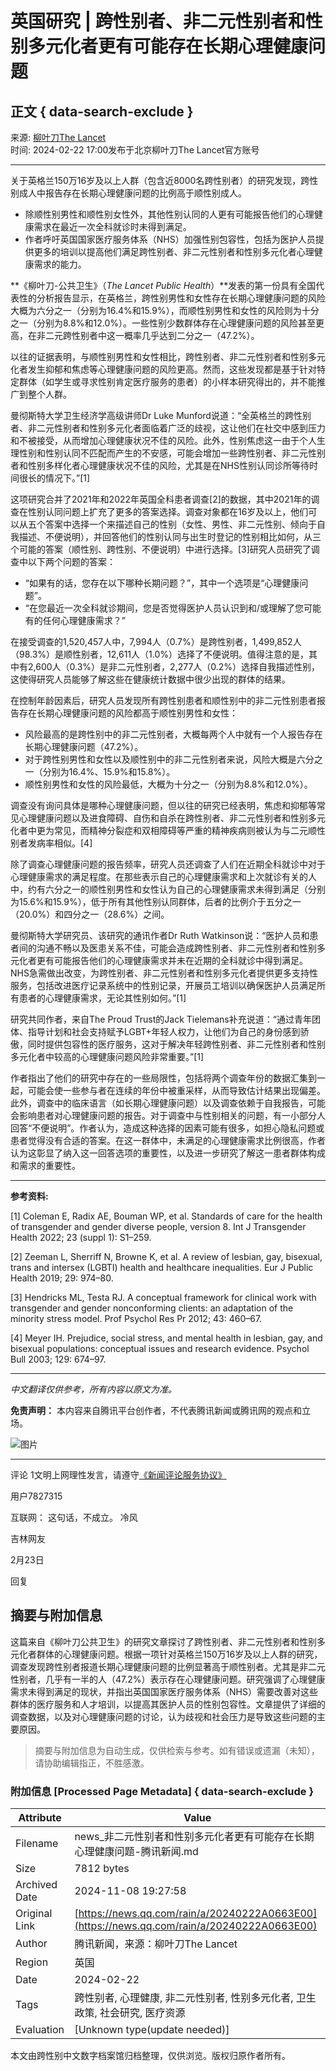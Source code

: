 # 英国研究 | 跨性别者、非二元性别者和性别多元化者更有可能存在长期心理健康问题

## 正文 { data-search-exclude }


来源: [柳叶刀The Lancet](https://news.qq.com/omn/author/8QMd33tb6YwUvDvc)  
时间: 2024-02-22 17:00发布于北京柳叶刀The Lancet官方账号

---

关于英格兰150万16岁及以上人群（包含近8000名跨性别者）的研究发现，跨性别成人中报告存在长期心理健康问题的比例高于顺性别成人。

- 除顺性别男性和顺性别女性外，其他性别认同的人更有可能报告他们的心理健康需求在最近一次全科就诊时未得到满足。
- 作者呼吁英国国家医疗服务体系（NHS）加强性别包容性，包括为医护人员提供更多的培训以提高他们满足跨性别者、非二元性别者和性别多元化者心理健康需求的能力。

**《柳叶刀-公共卫生》（_The Lancet Public Health_）**发表的第一份具有全国代表性的分析报告显示，在英格兰，跨性别男性和女性存在长期心理健康问题的风险大概为六分之一（分别为16.4%和15.9%），而顺性别男性和女性的风险则为十分之一（分别为8.8%和12.0%）。一些性别少数群体存在心理健康问题的风险甚至更高，在非二元跨性别者中这一概率几乎达到二分之一（47.2%）。

以往的证据表明，与顺性别男性和女性相比，跨性别者、非二元性别者和性别多元化者发生抑郁和焦虑等心理健康问题的风险更高。然而，这些发现都是基于针对特定群体（如学生或寻求性别肯定医疗服务的患者）的小样本研究得出的，并不能推广到整个人群。

曼彻斯特大学卫生经济学高级讲师Dr Luke Munford说道：“全英格兰的跨性别者、非二元性别者和性别多元化者面临着广泛的歧视，这让他们在社交中感到压力和不被接受，从而增加心理健康状况不佳的风险。此外，性别焦虑这一由于个人生理性别和性别认同不匹配而产生的不安感，可能会增加一些跨性别者、非二元性别者和性别多样化者心理健康状况不佳的风险，尤其是在NHS性别认同诊所等待时间很长的情况下。”\[1\]

这项研究合并了2021年和2022年英国全科患者调查\[2\]的数据，其中2021年的调查在性别认同问题上扩充了更多的答案选择。调查对象都在16岁及以上，他们可以从五个答案中选择一个来描述自己的性别（女性、男性、非二元性别、倾向于自我描述、不便说明），并回答他们的性别认同与出生时登记的性别相比如何，从三个可能的答案（顺性别、跨性别、不便说明）中进行选择。\[3\]研究人员研究了调查中以下两个问题的答案：

- “如果有的话，您存在以下哪种长期问题？”，其中一个选项是“心理健康问题”。
- “在您最近一次全科就诊期间，您是否觉得医护人员认识到和/或理解了您可能有的任何心理健康需求？”

在接受调查的1,520,457人中，7,994人（0.7%）是跨性别者，1,499,852人（98.3%）是顺性别者，12,611人（1.0%）选择了不便说明。值得注意的是，其中有2,600人（0.3%）是非二元性别者，2,277人（0.2%）选择自我描述性别，这使得研究人员能够了解这些在健康统计数据中很少出现的群体的结果。

在控制年龄因素后，研究人员发现所有跨性别患者和顺性别中的非二元性别患者报告存在长期心理健康问题的风险都高于顺性别男性和女性：

- 风险最高的是跨性别中的非二元性别者，大概每两个人中就有一个人报告存在长期心理健康问题（47.2%）。
- 对于跨性别男性和女性以及顺性别中的非二元性别者来说，风险大概是六分之一（分别为16.4%、15.9%和15.8%）。
- 顺性别男性和女性的风险最低，大概为十分之一（分别为8.8%和12.0%）。

调查没有询问具体是哪种心理健康问题，但以往的研究已经表明，焦虑和抑郁等常见心理健康问题以及进食障碍、自伤和自杀在跨性别者、非二元性别者和性别多元化者中更为常见，而精神分裂症和双相障碍等严重的精神疾病则被认为与二元顺性别者发病率相似。\[4\]

除了调查心理健康问题的报告频率，研究人员还调查了人们在近期全科就诊中对于心理健康需求的满足程度。在那些表示自己的心理健康需求和上次就诊有关的人中，约有六分之一的顺性别男性和女性认为自己的心理健康需求未得到满足（分别为15.6%和15.9%），低于所有其他性别认同群体，后者的比例介于五分之一（20.0%）和四分之一（28.6%）之间。

曼彻斯特大学研究员、该研究的通讯作者Dr Ruth Watkinson说：“医护人员和患者间的沟通不畅以及医患关系不佳，可能会造成跨性别者、非二元性别者和性别多元化者更有可能报告他们的心理健康需求并未在近期的全科就诊中得到满足。NHS急需做出改变，为跨性别者、非二元性别者和性别多元化者提供更多支持性服务，包括改进医疗记录系统中的性别记录，开展员工培训以确保医护人员满足所有患者的心理健康需求，无论其性别如何。”\[1\]

研究共同作者，来自The Proud Trust的Jack Tielemans补充说道：“通过青年团体、指导计划和社会支持赋予LGBT+年轻人权力，让他们为自己的身份感到骄傲，同时提供包容性的医疗服务，这对于解决年轻跨性别者、非二元性别者和性别多元化者中较高的心理健康问题风险非常重要。”\[1\]

作者指出了他们的研究中存在的一些局限性，包括将两个调查年份的数据汇集到一起，可能会使一些参与者在连续的年份中被重采样，从而导致估计结果出现偏差。此外，调查中的临床语言（如长期心理健康问题）以及调查依赖于自我报告，可能会影响患者对心理健康问题的报告。对于调查中与性别相关的问题，有一小部分人回答“不便说明”。作者认为，造成这种选择的因素可能有很多，如担心隐私问题或患者觉得没有合适的答案。在这一群体中，未满足的心理健康需求比例很高，作者认为这彰显了纳入这一回答选项的重要性，以及进一步研究了解这一患者群体构成和需求的重要性。

---

**参考资料:**

\[1\] Coleman E, Radix AE, Bouman WP, et al. Standards of care for the health of transgender and gender diverse people, version 8. Int J Transgender Health 2022; 23 (suppl 1): S1–259.

\[2\] Zeeman L, Sherriff N, Browne K, et al. A review of lesbian, gay, bisexual, trans and intersex (LGBTI) health and healthcare inequalities. Eur J Public Health 2019; 29: 974–80.

\[3\] Hendricks ML, Testa RJ. A conceptual framework for clinical work with transgender and gender nonconforming clients: an adaptation of the minority stress model. Prof Psychol Res Pr 2012; 43: 460–67.

\[4\] Meyer IH. Prejudice, social stress, and mental health in lesbian, gay, and bisexual populations: conceptual issues and research evidence. Psychol Bull 2003; 129: 674–97.

---

_中文翻译仅供参考，所有内容以原文为准。_

**免责声明：** 本内容来自腾讯平台创作者，不代表腾讯新闻或腾讯网的观点和立场。

![图片](https://inews.gtimg.com/newsapp_bt/0/1012205723968_6694/0)

---

评论 1文明上网理性发言，请遵守[《新闻评论服务协议》](https://new.qq.com/static/coralinfo.htm)

用户7827315

互联网： 这句话，不成立。 冷风

吉林网友

2月23日

回复
<!-- tcd_original_link https://news.qq.com/rain/a/20240222A0663E00 -->
## 摘要与附加信息

<!-- tcd_abstract -->
这篇来自《柳叶刀公共卫生》的研究文章探讨了跨性别者、非二元性别者和性别多元化者群体的心理健康问题。根据一项针对英格兰150万16岁及以上人群的研究，调查发现跨性别者报道长期心理健康问题的比例显著高于顺性别者。尤其是非二元性别者，几乎有一半的人（47.2%）表示存在心理健康问题。研究强调了心理健康需求未得到满足的现状，并指出英国国家医疗服务体系（NHS）需要改善对这些群体的医疗服务和人才培训，以提高其医护人员的性别包容性。文章提供了详细的调查数据，以及对心理健康问题的讨论，认为歧视和社会压力是导致这些问题的主要原因。
<!-- tcd_abstract_end -->

> 摘要与附加信息为自动生成，仅供检索与参考。如有错误或遗漏（未知），请协助编辑指正，不胜感激。

### 附加信息 [Processed Page Metadata] { data-search-exclude }

| Attribute       | Value                                  |
|-----------------|----------------------------------------|
| Filename        | news_非二元性别者和性别多元化者更有可能存在长期心理健康问题-腾讯新闻.md                             |
| Size            | 7812 bytes                           |
| Archived Date   | 2024-11-08 19:27:58                             |
| Original Link   | [https://news.qq.com/rain/a/20240222A0663E00](https://news.qq.com/rain/a/20240222A0663E00)                       |
| Author          | 腾讯新闻，来源：柳叶刀The Lancet                               |
| Region          | 英国                               |
| Date            | 2024-02-22                                 |
| Tags            | 跨性别者, 心理健康, 非二元性别者, 性别多元化者, 卫生政策, 社会研究, 医疗资源                                 |
| Evaluation            | [Unknown type(update needed)]                                 |
<!-- tcd_table_end -->

本文由跨性别中文数字档案馆归档整理，仅供浏览。版权归原作者所有。
